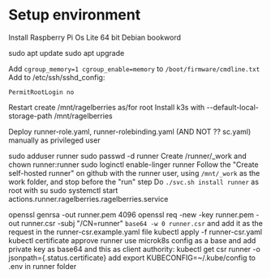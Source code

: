 # Setup environment
Install Raspberry Pi Os Lite 64 bit Debian bookword

sudo apt update
sudo apt upgrade

Add  `cgroup_memory=1 cgroup_enable=memory` to `/boot/firmware/cmdline.txt`
Add to /etc/ssh/sshd_config:
```
PermitRootLogin no
```
Restart
create /mnt/ragelberries as/for root
Install k3s with --default-local-storage-path /mnt/ragelberries

Deploy runner-role.yaml, runner-rolebinding.yaml (AND NOT ?? sc.yaml) manually as privileged user

sudo adduser runner
sudo passwd -d runner
Create /runner/_work and chown runner:runner
sudo loginctl enable-linger runner
Follow the "Create self-hosted runner" on github with the runner user, using `/mnt/_work` as the work folder, and stop before the "run" step
Do `./svc.sh install runner` as root with su
sudo systemctl start  actions.runner.ragelberries.ragelberries.service

openssl genrsa -out runner.pem 4096
openssl req -new -key runner.pem -out runner.csr -subj "/CN=runner"
`base64 -w 0 runner.csr` and add it as the request in the runner-csr.example.yaml file
kubectl apply -f runner-csr.yaml
kubectl certificate approve runner
use microk8s config as a base and add private key as base64 and this as client authority:
kubectl get csr runner -o jsonpath={.status.certificate}
add export KUBECONFIG=~/.kube/config to .env in runner folder

